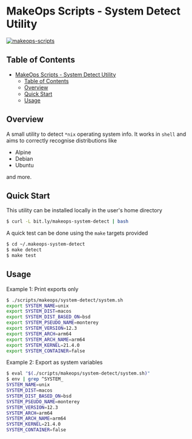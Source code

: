 # MakeOps Scripts - System Detect Utility

[![makeops-scripts](https://circleci.com/gh/makeops-scripts/system-detect.svg?style=svg)](https://app.circleci.com/pipelines/github/makeops-scripts/system-detect)

## Table of Contents

- [MakeOps Scripts - System Detect Utility](#makeops-scripts---system-detect-utility)
  - [Table of Contents](#table-of-contents)
  - [Overview](#overview)
  - [Quick Start](#quick-start)
  - [Usage](#usage)

## Overview

A small utility to detect `*nix` operating system info. It works in `shell` and aims to correctly recognise distributions like

- Alpine
- Debian
- Ubuntu

and more.

## Quick Start

This utility can be installed locally in the user's home directory

```bash
$ curl -L bit.ly/makeops-system-detect | bash
```

A quick test can be done using the `make` targets provided

```bash
$ cd ~/.makeops-system-detect
$ make detect
$ make test
```

## Usage

Example 1: Print exports only

```bash
$ ./scripts/makeops/system-detect/system.sh
export SYSTEM_NAME=unix
export SYSTEM_DIST=macos
export SYSTEM_DIST_BASED_ON=bsd
export SYSTEM_PSEUDO_NAME=monterey
export SYSTEM_VERSION=12.3
export SYSTEM_ARCH=arm64
export SYSTEM_ARCH_NAME=arm64
export SYSTEM_KERNEL=21.4.0
export SYSTEM_CONTAINER=false
```

Example 2: Export as system variables

```bash
$ eval "$(./scripts/makeops/system-detect/system.sh)"
$ env | grep ^SYSTEM_
SYSTEM_NAME=unix
SYSTEM_DIST=macos
SYSTEM_DIST_BASED_ON=bsd
SYSTEM_PSEUDO_NAME=monterey
SYSTEM_VERSION=12.3
SYSTEM_ARCH=arm64
SYSTEM_ARCH_NAME=arm64
SYSTEM_KERNEL=21.4.0
SYSTEM_CONTAINER=false
```
